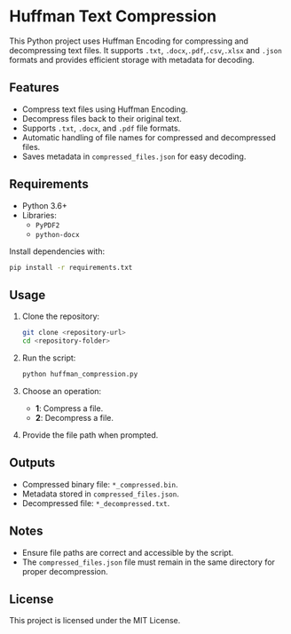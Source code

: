 
# Huffman Text Compression  

This Python project uses Huffman Encoding for compressing and decompressing text files. It supports `.txt`, `.docx`,`.pdf`,`.csv`,`.xlsx` and `.json` formats and provides efficient storage with metadata for decoding.

## Features  
- Compress text files using Huffman Encoding.  
- Decompress files back to their original text.  
- Supports `.txt`, `.docx`, and `.pdf` file formats.  
- Automatic handling of file names for compressed and decompressed files.  
- Saves metadata in `compressed_files.json` for easy decoding.  

## Requirements  
- Python 3.6+  
- Libraries:  
  - `PyPDF2`  
  - `python-docx`  

Install dependencies with:  
```bash
pip install -r requirements.txt
```  

## Usage  

1. Clone the repository:  
   ```bash
   git clone <repository-url>
   cd <repository-folder>
   ```

2. Run the script:  
   ```bash
   python huffman_compression.py
   ```

3. Choose an operation:  
   - **1**: Compress a file.  
   - **2**: Decompress a file.

4. Provide the file path when prompted.  

## Outputs  
- Compressed binary file: `*_compressed.bin`.  
- Metadata stored in `compressed_files.json`.  
- Decompressed file: `*_decompressed.txt`.

## Notes  
- Ensure file paths are correct and accessible by the script.  
- The `compressed_files.json` file must remain in the same directory for proper decompression.  

## License  
This project is licensed under the MIT License.

